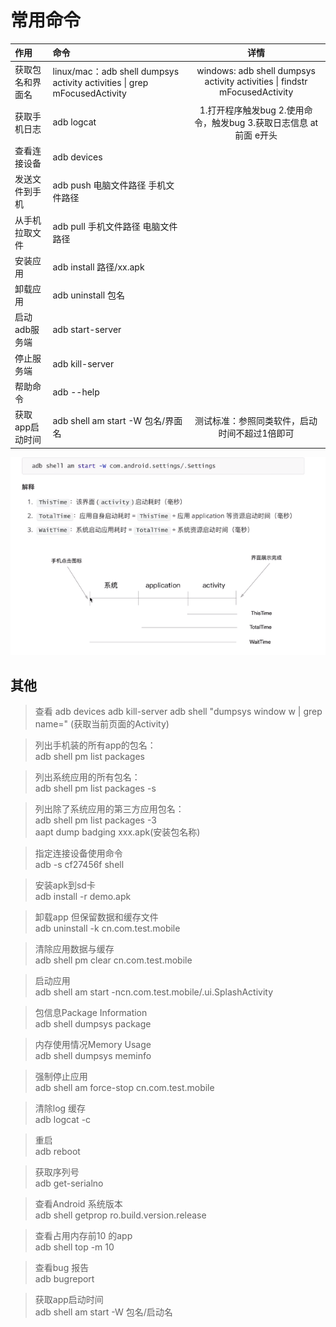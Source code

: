 # 常用命令

| 作用 | 命令| 详情 |
| :-----| :---- | :----: |
| 获取包名和界面名 | linux/mac：adb shell dumpsys activity activities \| grep mFocusedActivity | windows: adb shell dumpsys activity activities \| findstr mFocusedActivity |
| 获取手机日志 | adb logcat   | 1.打开程序触发bug  2.使用命令，触发bug  3.获取日志信息 at前面 e开头 |
|查看连接设备|adb devices ||
|发送文件到手机|adb push 电脑文件路径  手机文件路径||
|从手机拉取文件|adb pull  手机文件路径   电脑文件路径 ||
|安装应用|adb install 路径/xx.apk||
|卸载应用|adb uninstall 包名||
|启动adb服务端|adb start-server||
|停止服务端|adb kill-server||
|帮助命令|adb --help||
|获取app启动时间|adb shell am start -W 包名/界面名|测试标准：参照同类软件，启动时间不超过1倍即可|
![images](./img/adbtime.png)


## 其他

>  查看
  adb devices
  adb kill-server
  adb shell "dumpsys window w | grep name="  (获取当前页面的Activity)

> 列出手机装的所有app的包名：   
  adb shell pm list packages   
   
> 列出系统应用的所有包名：    
  adb shell pm list packages -s   

> 列出除了系统应用的第三方应用包名：   
  adb shell pm list packages -3                  
  aapt dump badging xxx.apk(安装包名称)   
 
> 指定连接设备使用命令  
  adb -s cf27456f shell  

> 安装apk到sd卡  
  adb install -r demo.apk   

> 卸载app 但保留数据和缓存文件  
  adb uninstall -k cn.com.test.mobile  
  
> 清除应用数据与缓存  
  adb shell pm clear cn.com.test.mobile  

> 启动应用  
  adb shell am start -ncn.com.test.mobile/.ui.SplashActivity  

> 包信息Package Information  
  adb shell dumpsys package  

> 内存使用情况Memory Usage  
  adb shell dumpsys meminfo  

> 强制停止应用  
  adb shell am force-stop cn.com.test.mobile  

> 清除log 缓存  
  adb logcat -c  

> 重启  
  adb reboot   

> 获取序列号  
  adb get-serialno   

> 查看Android 系统版本  
  adb shell getprop ro.build.version.release   

> 查看占用内存前10 的app    
  adb shell top -m 10   

> 查看bug 报告  
  adb bugreport  
  
> 获取app启动时间  
  adb shell am start -W 包名/启动名  
